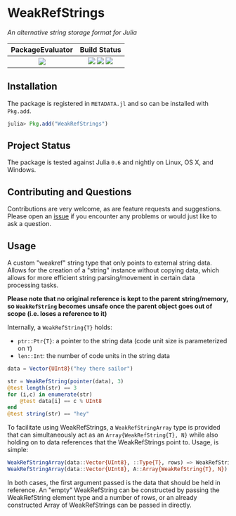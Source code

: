 
# WeakRefStrings

*An alternative string storage format for Julia*

| **PackageEvaluator**                                            | **Build Status**                                                                                |
|:---------------------------------------------------------------:|:-----------------------------------------------------------------------------------------------:|
| [![][pkg-0.6-img]][pkg-0.6-url] | [![][travis-img]][travis-url] [![][appveyor-img]][appveyor-url] [![][codecov-img]][codecov-url] |


## Installation

The package is registered in `METADATA.jl` and so can be installed with `Pkg.add`.

```julia
julia> Pkg.add("WeakRefStrings")
```

## Project Status

The package is tested against Julia `0.6` and nightly on Linux, OS X, and Windows.

## Contributing and Questions

Contributions are very welcome, as are feature requests and suggestions. Please open an
[issue][issues-url] if you encounter any problems or would just like to ask a question.

[travis-img]: https://travis-ci.org/quinnj/WeakRefStrings.jl.svg?branch=master
[travis-url]: https://travis-ci.org/quinnj/WeakRefStrings.jl

[appveyor-img]: https://ci.appveyor.com/api/projects/status/h227adt6ovd1u3sx/branch/master?svg=true
[appveyor-url]: https://ci.appveyor.com/project/quinnj/documenter-jl/branch/master

[codecov-img]: https://codecov.io/gh/quinnj/WeakRefStrings.jl/branch/master/graph/badge.svg
[codecov-url]: https://codecov.io/gh/quinnj/WeakRefStrings.jl

[issues-url]: https://github.com/quinnj/WeakRefStrings.jl/issues

[pkg-0.6-img]: http://pkg.julialang.org/badges/WeakRefStrings_0.6.svg
[pkg-0.6-url]: http://pkg.julialang.org/?pkg=WeakRefStrings

## Usage

A custom "weakref" string type that only points to external string data.
Allows for the creation of a "string" instance without copying data,
which allows for more efficient string parsing/movement in certain data processing tasks.

**Please note that no original reference is kept to the parent string/memory, so `WeakRefString` becomes unsafe
once the parent object goes out of scope (i.e. loses a reference to it)**

Internally, a `WeakRefString{T}` holds:

  * `ptr::Ptr{T}`: a pointer to the string data (code unit size is parameterized on `T`)
  * `len::Int`: the number of code units in the string data


```julia
data = Vector{UInt8}("hey there sailor")

str = WeakRefString(pointer(data), 3)
@test length(str) == 3
for (i,c) in enumerate(str)
    @test data[i] == c % UInt8
end
@test string(str) == "hey"
```

To facilitate using WeakRefStrings, a `WeakRefStringArray` type is provided that can simultaneously act as an `Array{WeakRefString{T}, N}` while also holding on to data references that the WeakRefStrings point to. Usage, is simple:
```julia
WeakRefStringArray(data::Vector{UInt8}, ::Type{T}, rows) => WeakRefStringArray{T, 1}
WeakRefStringArray(data::Vector{UInt8}, A::Array{WeakRefString{T}, N}) => WeakRefStringArray{T, N}
```
In both cases, the first argument passed is the data that should be held in reference. An "empty" WeakRefString can be constructed by passing the WeakRefString element type and a number of rows, or an already constructed Array of WeakRefStrings can be passed in directly.